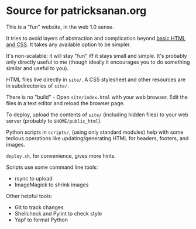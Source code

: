 # Source for patricksanan.org

This is a "fun" website, in the web 1.0 sense.

It tries to avoid layers of abstraction and complication beyond
[basic HTML and CSS](https://developer.mozilla.org). It takes
any available option to be simpler.

It's non-scalable: it will stay "fun" iff it stays small and simple.
It's probably only directly useful to me (though ideally it encourages
you to do something similar and useful to you).

HTML files live directly in `site/`. A CSS stylesheet and other
resources are in subdirectories of `site/`.

There is no "build" - Open `site/index.html` with your web browser. Edit the
files in a text editor and reload the browser page.

To deploy, upload the contents of `site/` (including hidden files) to your
web server (probably to `$HOME/public_html`).

Python scripts in `scripts/`, (using only standard modules) help with some tedious operations
like updating/generating HTML for headers, footers, and images.

`deploy.sh`, for convenience, gives more hints.

Scripts use some command line tools:

* rsync to upload
* ImageMagick to shrink images

Other helpful tools:
* Git to track changes
* Shellcheck and Pylint to check style
* Yapf to format Python
